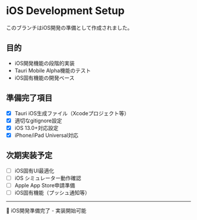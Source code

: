 # iOS Development Setup

このブランチはiOS開発の準備として作成されました。

## 目的
- iOS開発機能の段階的実装
- Tauri Mobile Alpha機能のテスト
- iOS固有機能の開発ベース

## 準備完了項目
- [x] Tauri iOS生成ファイル（Xcodeプロジェクト等）
- [x] 適切なgitignore設定
- [x] iOS 13.0+対応設定
- [x] iPhone/iPad Universal対応

## 次期実装予定
- [ ] iOS固有UI最適化
- [ ] iOS シミュレーター動作確認
- [ ] Apple App Store申請準備
- [ ] iOS固有機能（プッシュ通知等）

---
🍎 iOS開発準備完了 - 実装開始可能

